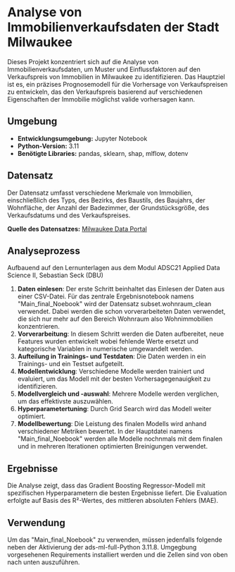 
# Analyse von Immobilienverkaufsdaten der Stadt Milwaukee

Dieses Projekt konzentriert sich auf die Analyse von Immobilienverkaufsdaten, um Muster und Einflussfaktoren auf den Verkaufspreis von Immobilien in Milwaukee zu identifizieren. Das Hauptziel ist es, ein präzises Prognosemodell für die Vorhersage von Verkaufspreisen zu entwickeln, das den Verkaufspreis basierend auf verschiedenen Eigenschaften der Immobilie möglichst valide vorhersagen kann.

## Umgebung

- **Entwicklungsumgebung:** Jupyter Notebook
- **Python-Version:** 3.11
- **Benötigte Libraries:** pandas, sklearn, shap, mlflow, dotenv 

## Datensatz

Der Datensatz umfasst verschiedene Merkmale von Immobilien, einschließlich des Typs, des Bezirks, des Baustils, des Baujahrs, der Wohnfläche, der Anzahl der Badezimmer, der Grundstücksgröße, des Verkaufsdatums und des Verkaufspreises.

**Quelle des Datensatzes:** [Milwaukee Data Portal](https://data.milwaukee.gov/dataset/7a8b81f6-d750-4f62-aee8-30ffce1c64ce/resource/f083631f-e34e-4ad6-aba1-d6d7dd265170/download)


## Analyseprozess
Aufbauend auf den Lernunterlagen aus dem Modul ADSC21 Applied Data Science II, Sebastian Seck (DBU) 

1. **Daten einlesen**: Der erste Schritt beinhaltet das Einlesen der Daten aus einer CSV-Datei. Für das zentrale Ergebnisnotebook namens "Main_final_Noebook" wird der Datensatz subset.wohnraum_clean verwendet. Dabei werden die schon vorverarbeiteten Daten verwendet, die sich nur mehr auf den Bereich Wohnraum also Wohnimmobilien konzentrieren. 
2. **Vorverarbeitung**: In diesem Schritt werden die Daten aufbereitet, neue Features wurden entwickelt wobei fehlende Werte ersetzt und kategorische Variablen in numerische umgewandelt werden.
3. **Aufteilung in Trainings- und Testdaten**: Die Daten werden in ein Trainings- und ein Testset aufgeteilt.
4. **Modellentwicklung**: Verschiedene Modelle werden trainiert und evaluiert, um das Modell mit der besten Vorhersagegenauigkeit zu identifizieren.
5. **Modellvergleich und -auswahl**: Mehrere Modelle werden verglichen, um das effektivste auszuwählen.
6. **Hyperparametertuning**: Durch Grid Search wird das Modell weiter optimiert.
7. **Modellbewertung**: Die Leistung des finalen Modells wird anhand verschiedener Metriken bewertet. In der Hauptdatei namens "Main_final_Noebook" werden alle Modelle nochnmals mit dem finalen und in mehreren Iterationen optimierten Breinigungen verwendet. 

## Ergebnisse

Die Analyse zeigt, dass das Gradient Boosting Regressor-Modell mit spezifischen Hyperparametern die besten Ergebnisse liefert. Die Evaluation erfolgte auf Basis des R²-Wertes, des mittleren absoluten Fehlers (MAE).

## Verwendung

Um das "Main_final_Noebook" zu verwenden, müssen jedenfalls folgende neben der Aktivierung der ads-ml-full-Python 3.11.8. Umgegbung vorgesehenen Requirements installiert werden und die Zellen sind von oben nach unten auszuführen.



